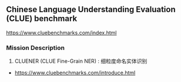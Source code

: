 ## **Chinese Language Understanding Evaluation (CLUE) benchmark**

https://www.cluebenchmarks.com/index.html

### Mission Description

1. CLUENER (CLUE Fine-Grain NER) : 细粒度命名实体识别 
- https://www.cluebenchmarks.com/introduce.html
